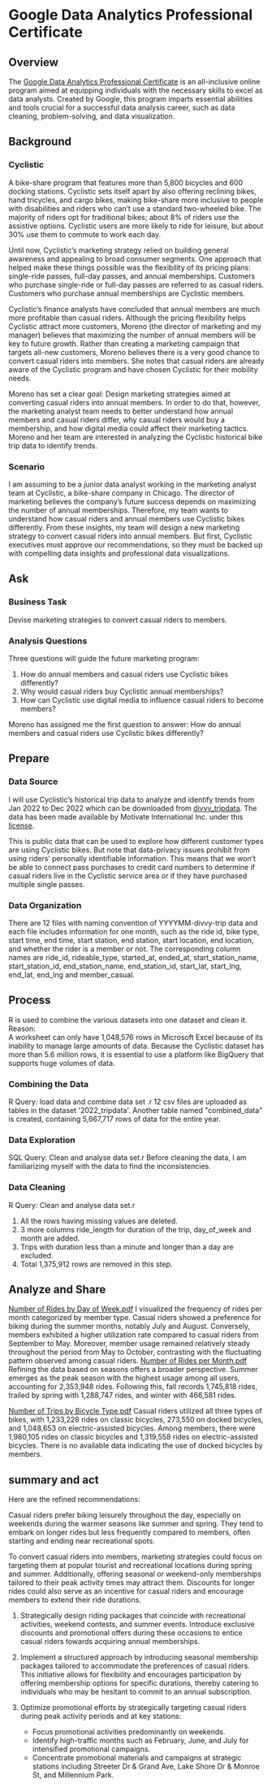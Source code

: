 # Google Data Analytics Professional Certificate

## Overview

The [Google Data Analytics Professional Certificate](https://www.coursera.org/professional-certificates/google-data-analytics?utm_source=google&utm_medium=institutions&utm_campaign=gwgsite-gDigital-emprohpp-certs-launch) is an all-inclusive online program aimed at equipping individuals with the necessary skills to excel as data analysts. Created by Google, this program imparts essential abilities and tools crucial for a successful data analysis career, such as data cleaning, problem-solving, and data visualization.

## Background
### Cyclistic
A bike-share program that features more than 5,800 bicycles and 600 docking stations. Cyclistic sets itself apart by also offering reclining bikes, hand tricycles, and cargo bikes, making bike-share more inclusive to people with disabilities and riders who can’t use a standard two-wheeled bike. The majority of riders opt for traditional bikes; about 8% of riders use the assistive options. Cyclistic users are more likely to ride for leisure, but about 30% use them to commute to work each day.   
  
Until now, Cyclistic’s marketing strategy relied on building general awareness and appealing to broad consumer segments. One approach that helped make these things possible was the flexibility of its pricing plans: single-ride passes, full-day passes, and annual memberships. Customers who purchase single-ride or full-day passes are referred to as casual riders. Customers who purchase annual memberships are Cyclistic members.  
  
Cyclistic’s finance analysts have concluded that annual members are much more profitable than casual riders. Although the pricing flexibility helps Cyclistic attract more customers, Moreno (the director of marketing and my manager) believes that maximizing the number of annual members will be key to future growth. Rather than creating a marketing campaign that targets all-new customers, Moreno believes there is a very good chance to convert casual riders into members. She notes that casual riders are already aware of the Cyclistic program and have chosen Cyclistic for their mobility needs.  

Moreno has set a clear goal: Design marketing strategies aimed at converting casual riders into annual members. In order to do that, however, the marketing analyst team needs to better understand how annual members and casual riders differ, why casual riders would buy a membership, and how digital media could affect their marketing tactics. Moreno and her team are interested in analyzing the Cyclistic historical bike trip data to identify trends.  

### Scenario
I am assuming to be a junior data analyst working in the marketing analyst team at Cyclistic, a bike-share company in Chicago. The director of marketing believes the company’s future success depends on maximizing the number of annual memberships. Therefore, my team wants to understand how casual riders and annual members use Cyclistic bikes differently. From these insights, my team will design a new marketing strategy to convert casual riders into annual members. But first, Cyclistic executives must approve our recommendations, so they must be backed up with compelling data insights and professional data visualizations.

## Ask
### Business Task
Devise marketing strategies to convert casual riders to members.
### Analysis Questions
Three questions will guide the future marketing program:  
1. How do annual members and casual riders use Cyclistic bikes differently?  
2. Why would casual riders buy Cyclistic annual memberships?  
3. How can Cyclistic use digital media to influence casual riders to become members?  

Moreno has assigned me the first question to answer: How do annual members and casual riders use Cyclistic bikes differently?
## Prepare
### Data Source
I will use Cyclistic’s historical trip data to analyze and identify trends from Jan 2022 to Dec 2022 which can be downloaded from [divvy_tripdata](https://divvy-tripdata.s3.amazonaws.com/index.html). The data has been made available by Motivate International Inc. under this [license](https://www.divvybikes.com/data-license-agreement).  
  
This is public data that can be used to explore how different customer types are using Cyclistic bikes. But note that data-privacy issues prohibit from using riders’ personally identifiable information. This means that we won’t be able to connect pass purchases to credit card numbers to determine if casual riders live in the Cyclistic service area or if they have purchased multiple single passes.
### Data Organization
There are 12 files with naming convention of YYYYMM-divvy-trip data and each file includes information for one month, such as the ride id, bike type, start time, end time, start station, end station, start location, end location, and whether the rider is a member or not. The corresponding column names are ride_id, rideable_type, started_at, ended_at, start_station_name, start_station_id, end_station_name, end_station_id, start_lat, start_lng, end_lat, end_lng and member_casual.

## Process
R is used to combine the various datasets into one dataset and clean it.    
Reason:  
A worksheet can only have 1,048,576 rows in Microsoft Excel because of its inability to manage large amounts of data. Because the Cyclistic dataset has more than 5.6 million rows, it is essential to use a platform like BigQuery that supports huge volumes of data.
### Combining the Data
R Query: load data and combine data set .r
12 csv files are uploaded as tables in the dataset '2022_tripdata'. Another table named "combined_data" is created, containing 5,667,717 rows of data for the entire year. 
### Data Exploration
SQL Query: Clean and analyse data set.r
Before cleaning the data, I am familiarizing myself with the data to find the inconsistencies.  

### Data Cleaning
R Query: Clean and analyse data set.r
1. All the rows having missing values are deleted.  
2. 3 more columns ride_length for duration of the trip, day_of_week and month are added.  
3. Trips with duration less than a minute and longer than a day are excluded.
4. Total 1,375,912 rows are removed in this step.

## Analyze and Share
[Number of Rides by Day of Week.pdf](https://github.com/ibrahimibyy/Google-data-cyclstic-case-study/files/15213692/Number.of.Rides.by.Day.of.Week.pdf)
I visualized the frequency of rides per month categorized by member type. Casual riders showed a preference for biking during the summer months, notably July and August. Conversely, members exhibited a higher utilization rate compared to casual riders from September to May. Moreover, member usage remained relatively steady throughout the period from May to October, contrasting with the fluctuating pattern observed among casual riders.
[Number of Rides per Month.pdf](https://github.com/ibrahimibyy/Google-data-cyclstic-case-study/files/15213691/Number.of.Rides.per.Month.pdf)
Refining the data based on seasons offers a broader perspective. Summer emerges as the peak season with the highest usage among all users, accounting for 2,353,948 rides. Following this, fall records 1,745,818 rides, trailed by spring with 1,288,747 rides, and winter with 466,581 rides.

[Number of Trips by Bicycle Type.pdf](https://github.com/ibrahimibyy/Google-data-cyclstic-case-study/files/15213709/Number.of.Trips.by.Bicycle.Type.pdf)
Casual riders utilized all three types of bikes, with 1,233,228 rides on classic bicycles, 273,550 on docked bicycles, and 1,048,653 on electric-assisted bicycles. Among members, there were 1,980,105 rides on classic bicycles and 1,319,558 rides on electric-assisted bicycles. There is no available data indicating the use of docked bicycles by members.



## summary and act 

Here are the refined recommendations:


Casual riders prefer biking leisurely throughout the day, especially on weekends during the warmer seasons like summer and spring. They tend to embark on longer rides but less frequently compared to members, often starting and ending near recreational spots.

To convert casual riders into members, marketing strategies could focus on targeting them at popular tourist and recreational locations during spring and summer. Additionally, offering seasonal or weekend-only memberships tailored to their peak activity times may attract them. Discounts for longer rides could also serve as an incentive for casual riders and encourage members to extend their ride durations.
1. Strategically design riding packages that coincide with recreational activities, weekend contests, and summer events. Introduce exclusive discounts and promotional offers during these occasions to entice casual riders towards acquiring annual memberships.

2. Implement a structured approach by introducing seasonal membership packages tailored to accommodate the preferences of casual riders. This initiative allows for flexibility and encourages participation by offering membership options for specific durations, thereby catering to individuals who may be hesitant to commit to an annual subscription.

3. Optimize promotional efforts by strategically targeting casual riders during peak activity periods and at key stations:

   - Focus promotional activities predominantly on weekends.
   - Identify high-traffic months such as February, June, and July for intensified promotional campaigns.
   - Concentrate promotional materials and campaigns at strategic stations including Streeter Dr & Grand Ave, Lake Shore Dr & Monroe St, and Millennium Park.
